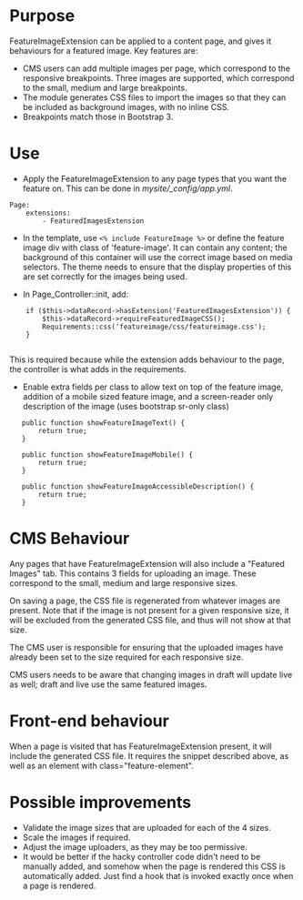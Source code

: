 # Purpose

FeatureImageExtension can be applied to a content page, and gives it behaviours for a featured image. Key features are:

 *  CMS users can add multiple images per page, which correspond to the
    responsive breakpoints. Three images are supported, which correspond
    to the small, medium and large breakpoints.
 *  The module generates CSS files to import the images so that they
    can be included as background images, with no inline CSS.
 *  Breakpoints match those in Bootstrap 3.

# Use

 *  Apply the FeatureImageExtension to any page types that you want the
    feature on. This can be done in *mysite/_config/app.yml*.
    
````
Page:
	extensions:
		- FeaturedImagesExtension
````
    
 *  In the template, use ``<% include FeatureImage %>`` or define the feature image div with class
    of 'feature-image'. It can contain any content; the background of this
    container will use the correct image based on media selectors. The theme
    needs to ensure that the display properties of this are set correctly for
    the images being used.
        
 *  In Page_Controller::init, add:

````
    if ($this->dataRecord->hasExtension('FeaturedImagesExtension')) {
        $this->dataRecord->requireFeaturedImageCSS();
		Requirements::css('featureimage/css/featureimage.css');
    }
    
````
    
This is required because while the extension adds behaviour to the page, the controller is what adds in the requirements.

 *  Enable extra fields per class to allow text on top of the feature image, 
    addition of a mobile sized feature image, and a screen-reader only description 
    of the image (uses bootstrap sr-only class)
 
 ````
	public function showFeatureImageText() {
		return true;
	}

	public function showFeatureImageMobile() {
		return true;
	}

	public function showFeatureImageAccessibleDescription() {
		return true;
	}
 ````


# CMS Behaviour

Any pages that have FeatureImageExtension will also include a "Featured Images" tab. This contains 3 fields for 
uploading an image. These correspond to the small, medium and large responsive sizes.

On saving a page, the CSS file is regenerated from whatever images are present. Note that if the image is not present 
for a given responsive size, it will be excluded from the generated CSS file, and thus will not show at that size.

The CMS user is responsible for ensuring that the uploaded images have already been set to the size required for each 
responsive size.

CMS users needs to be aware that changing images in draft will update live as well; draft and live use the same featured 
images.

# Front-end behaviour

When a page is visited that has FeatureImageExtension present, it will include the generated CSS file. It requires the 
snippet described above, as well as an element with class="feature-element".

# Possible improvements

 *  Validate the image sizes that are uploaded for each of the 4 sizes.
 *  Scale the images if required.
 *  Adjust the image uploaders, as they may be too permissive.
 *  It would be better if the hacky controller code didn't need to be manually
    added, and somehow when the page is rendered this CSS is automatically
    added. Just find a hook that is invoked exactly once when a page is
    rendered.